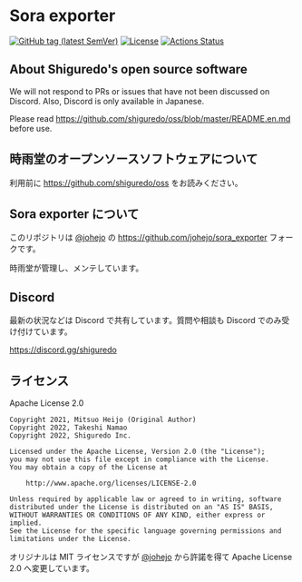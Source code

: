 # Sora exporter

[![GitHub tag (latest SemVer)](https://img.shields.io/github/tag/shiguredo/sora_exporter.svg)](https://github.com/shiguredo/sora_exporter)
[![License](https://img.shields.io/badge/License-Apache%202.0-blue.svg)](https://opensource.org/licenses/Apache-2.0)
[![Actions Status](https://github.com/shiguredo/sora_exporter/actions/workflows/ci.yml/badge.svg?branch=develop)](https://github.com/shiguredo/sora_exporter/actions/workflows/ci.yml)

## About Shiguredo's open source software

We will not respond to PRs or issues that have not been discussed on Discord. Also, Discord is only available in Japanese.

Please read https://github.com/shiguredo/oss/blob/master/README.en.md before use.

## 時雨堂のオープンソースソフトウェアについて

利用前に https://github.com/shiguredo/oss をお読みください。

## Sora exporter について

このリポジトリは [@johejo](https://github.com/johejo/) の https://github.com/johejo/sora_exporter フォークです。

時雨堂が管理し、メンテしています。

## Discord

最新の状況などは Discord で共有しています。質問や相談も Discord でのみ受け付けています。

https://discord.gg/shiguredo

## ライセンス

Apache License 2.0

```
Copyright 2021, Mitsuo Heijo (Original Author)
Copyright 2022, Takeshi Namao
Copyright 2022, Shiguredo Inc.

Licensed under the Apache License, Version 2.0 (the "License");
you may not use this file except in compliance with the License.
You may obtain a copy of the License at

    http://www.apache.org/licenses/LICENSE-2.0

Unless required by applicable law or agreed to in writing, software
distributed under the License is distributed on an "AS IS" BASIS,
WITHOUT WARRANTIES OR CONDITIONS OF ANY KIND, either express or implied.
See the License for the specific language governing permissions and
limitations under the License.
```

オリジナルは MIT ライセンスですが [@johejo](https://github.com/johejo/) から許諾を得て Apache License 2.0 へ変更しています。
